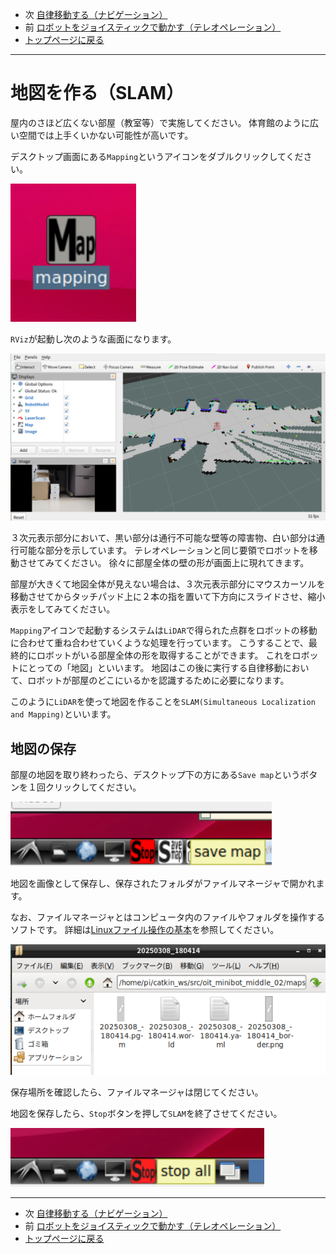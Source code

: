 - 次 [自律移動する（ナビゲーション）](./navigation.md)
- 前 [ロボットをジョイスティックで動かす（テレオペレーション）](./teleop.md)
- [トップページに戻る](../README.md)

---

# 地図を作る（SLAM）

屋内のさほど広くない部屋（教室等）で実施してください。
体育館のように広い空間では上手くいかない可能性が高いです。

デスクトップ画面にある`Mapping`というアイコンをダブルクリックしてください。

![2025-03-08_175649.png](../images/2025-03-08_175649.png)

`RViz`が起動し次のような画面になります。

![2025-03-08_175833.png](../images/2025-03-08_175833.png)

３次元表示部分において、黒い部分は通行不可能な壁等の障害物、白い部分は通行可能な部分を示しています。
テレオペレーションと同じ要領でロボットを移動させてみてください。
徐々に部屋全体の壁の形が画面上に現れてきます。

部屋が大きくて地図全体が見えない場合は、３次元表示部分にマウスカーソルを移動させてからタッチパッド上に２本の指を置いて下方向にスライドさせ、縮小表示をしてみてください。

`Mapping`アイコンで起動するシステムは`LiDAR`で得られた点群をロボットの移動に合わせて重ね合わせていくような処理を行っています。
こうすることで、最終的にロボットがいる部屋全体の形を取得することができます。
これをロボットにとっての「地図」といいます。
地図はこの後に実行する自律移動において、ロボットが部屋のどこにいるかを認識するために必要になります。

このように`LiDAR`を使って地図を作ることを`SLAM(Simultaneous Localization and Mapping)`といいます。

## 地図の保存

部屋の地図を取り終わったら、デスクトップ下の方にある`Save map`というボタンを１回クリックしてください。

![2025-03-08_180206.png](../images/2025-03-08_180206.png)

地図を画像として保存し、保存されたフォルダがファイルマネージャで開かれます。

なお、ファイルマネージャとはコンピュータ内のファイルやフォルダを操作するソフトです。
詳細は[Linuxファイル操作の基本](./file.md)を参照してください。

![2025-03-08_180431.png](../images/2025-03-08_180431.png)

保存場所を確認したら、ファイルマネージャは閉じてください。

地図を保存したら、`Stop`ボタンを押して`SLAM`を終了させてください。

![2025-03-08_175253.png](../images/2025-03-08_175253.png)

---

- 次 [自律移動する（ナビゲーション）](./navigation.md)
- 前 [ロボットをジョイスティックで動かす（テレオペレーション）](./teleop.md)
- [トップページに戻る](../README.md)
